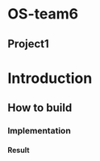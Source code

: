OS-team6 
========
Project1
-------

# Introduction


## How to build


### Implementation


#### Result

